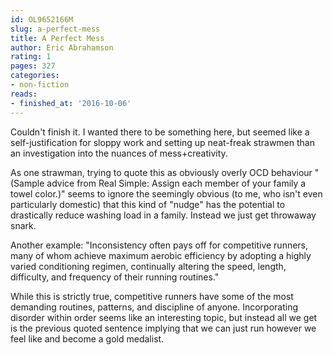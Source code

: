```yaml
---
id: OL9652166M
slug: a-perfect-mess
title: A Perfect Mess
author: Eric Abrahamson
rating: 1
pages: 327
categories:
- non-fiction
reads:
- finished_at: '2016-10-06'
---
```

Couldn't finish it. I wanted there to be something here, but seemed like a self-justification for sloppy work and setting up neat-freak strawmen than an investigation into the nuances of mess+creativity. 

As one strawman, trying to quote this as obviously overly OCD behaviour "(Sample advice from Real Simple: Assign each member of your family a towel color.)" seems to ignore the seemingly obvious (to me, who isn't even particularly domestic) that this kind of "nudge" has the potential to drastically reduce washing load in a family. Instead we just get throwaway snark.

Another example: "Inconsistency often pays off for competitive runners, many of whom achieve maximum aerobic efficiency by adopting a highly varied conditioning regimen, continually altering the speed, length, difficulty, and frequency of their running routines."

While this is strictly true, competitive runners have some of the most demanding routines, patterns, and discipline of anyone. Incorporating disorder within order seems like an interesting topic, but instead all we get is the previous quoted sentence implying that we can just run however we feel like and become a gold medalist.
